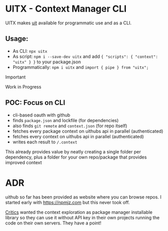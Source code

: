 # UITX - Context Manager CLI

UITX makes [uit](https://github.com/janwilmake/uit) available for programmatic use and as a CLI.

## Usage:

- As CLI: `npx uitx`
- As script: `npm i --save-dev uitx` and add `{ "scripts": { "context": "uitx" } }` to your package.json
- Programmatically: `npm i uitx` and `import { pipe } from "uitx";`

> [!IMPORTANT]
> Work in Progress

## POC: Focus on CLI

- cli-based oauth with github
- finds `package.json` and lockfile (for dependencies)
- also finds `git remote` and `context.json` (for repo itself)
- fetches every package context on uithubs api in parallel (authenticated)
- fetches every context on uithubs api in parallel (authenticated)
- writes each result to `/.context`

This already provides value by neatly creating a single folder per dependency, plus a folder for your own repo/package that provides improved context

# ADR

uithub so far has been provided as website where you can browse repos. I started early with https://npmjz.com but this never took off.

[Critics](https://x.com/samgoodwin89/status/1916638156776198340) wanted the context exploration as package manager installable library so they can use it without API key in their own projects running the code on their own servers. They have a point!
